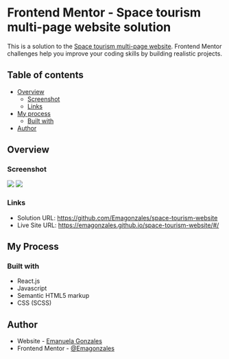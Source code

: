 # Frontend Mentor - Space tourism multi-page website solution

This is a solution to the [Space tourism multi-page website](https://www.frontendmentor.io/challenges/space-tourism-multipage-website-gRWj1URZ3/hub/space-tourism-multipage-website-lHAdM7v6EK). Frontend Mentor challenges help you improve your coding skills by building realistic projects. 

## Table of contents

- [Overview](#overview)
  - [Screenshot](#screenshot)
  - [Links](#links)
- [My process](#my-process)
  - [Built with](#built-with)
- [Author](#author)

## Overview

### Screenshot

![](./screen-1.png)
![](./screen-2.png)

### Links

- Solution URL: https://github.com/Emagonzales/space-tourism-website
- Live Site URL: https://emagonzales.github.io/space-tourism-website/#/

## My Process

### Built with

- React.js
- Javascript
- Semantic HTML5 markup
- CSS (SCSS)

## Author

- Website - [Emanuela Gonzales](https://emagonzales.netlify.app/)
- Frontend Mentor - [@Emagonzales](https://www.frontendmentor.io/profile/Emagonzales)
